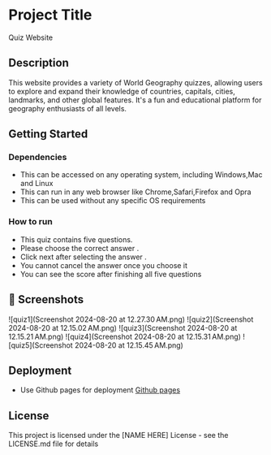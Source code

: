 # Project Title

Quiz Website

## Description

This website provides a variety of World Geography quizzes, allowing users to explore and expand their knowledge of countries, capitals, cities, landmarks, and other global features. It's a fun and educational platform for geography enthusiasts of all levels.

## Getting Started

### Dependencies

- This can be accessed on any operating system, including Windows,Mac and Linux
- This can run in any web browser like Chrome,Safari,Firefox and Opra
- This can be used without any specific OS requirements

### How to run

- This quiz contains five questions.
- Please choose the correct answer .
- Click next after selecting the answer .
- You cannot cancel the answer once you choose it
- You can see the score after finishing all five questions

## 📸 Screenshots

![quiz1](Screenshot 2024-08-20 at 12.27.30 AM.png)
![quiz2](Screenshot 2024-08-20 at 12.15.02 AM.png)
![quiz3](Screenshot 2024-08-20 at 12.15.21 AM.png)
![quiz4](Screenshot 2024-08-20 at 12.15.31 AM.png)
![quiz5](Screenshot 2024-08-20 at 12.15.45 AM.png)

## Deployment

- Use Github pages for deployment [Github pages](https://github.com/sai02-creator/Project-2-/deployments/github-pages)

## License

This project is licensed under the [NAME HERE] License - see the LICENSE.md file for details
